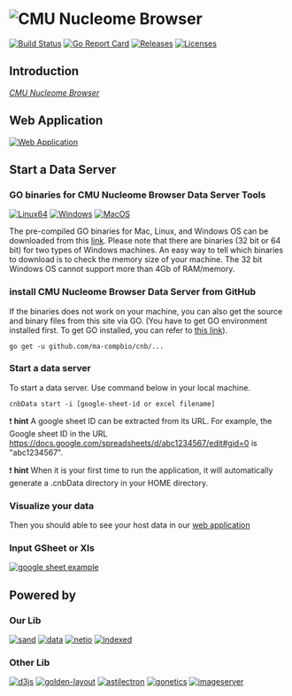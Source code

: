 # ![CMU Nucleome Browser](http://genome.compbio.cs.cmu.edu/~xiaopenz/cnb/image/logo_bar.png)
[![Build Status](https://travis-ci.org/nbrowser/cnb.svg?branch=master)](https://travis-ci.org/nbrowser/cnb)
[![Go Report Card](https://goreportcard.com/badge/github.com/nbrowser/cnb)](https://goreportcard.com/report/github.com/nbrowser/cnb)
[![Releases](https://img.shields.io/github/release/nbrowser/cnb.svg)](https://github.com/nbrowser/cnb/releases)
[![Licenses](https://img.shields.io/badge/license-gpl3-orange.svg)](https://opensource.org/licenses/GPL-3.0)

## Introduction

[*CMU Nucleome Browser*](https://genome.compbio.cs.cmu.edu/static/)





## Web Application
[![Web Application](https://img.shields.io/badge/CMU-Nucleome--Browser-green.svg?style=for-the-badge)](https://genome.compbio.cs.cmu.edu/v1/pub.html)

## Start a Data Server
### GO binaries for CMU Nucleome Browser Data Server Tools
[![Linux64](https://img.shields.io/badge/binary-linux-green.svg?style=flat)](https://genome.compbio.cs.cmu.edu/static/dist/current/linux/cnbData)
[![Windows](https://img.shields.io/badge/binary-win-blue.svg?style=flat)](https://genome.compbio.cs.cmu.edu/static/dist/current/win64/cnbData.exe)
[![MacOS](https://img.shields.io/badge/binary-macos-yellow.svg?style=flat)](https://genome.compbio.cs.cmu.edu/static/dist/current/mac/cnbData)

The pre-compiled GO binaries for Mac, Linux, and Windows OS can be downloaded from this [link](https://genome.compbio.cs.cmu.edu/static/dist/current). Please note that there are binaries (32 bit or 64 bit) for two types of Windows machines. An easy way to tell which binaries to download is to check the memory size of your machine. The 32 bit Windows OS cannot support more than 4Gb of RAM/memory.

### install CMU Nucleome Browser Data Server from GitHub
If the binaries does not work on your machine, you can also get the source and binary files from this site via GO. (You have to get GO environment installed first. To get GO installed, you can refer to [this link](https://golang.org/doc/install)).

`go get -u github.com/ma-compbio/cnb/...`

### Start a data server
To start a data server. Use command below in your local machine.

`cnbData start -i [google-sheet-id or excel filename]`

:exclamation: **hint** A google sheet ID can be extracted from its URL. For example, the Google sheet ID in the URL https://docs.google.com/spreadsheets/d/abc1234567/edit#gid=0 is "abc1234567".


:exclamation: **hint** When it is your first time to run the application, it will automatically generate a .cnbData directory in your HOME directory.

### Visualize your data
Then you should able to see your host data in our [web application](https://genome.compbio.cs.cmu.edu)

### Input GSheet or Xls
[![google sheet example](https://img.shields.io/badge/example-gsheet-green.svg?style=flat)](https://docs.google.com/spreadsheets/d/1DEvA94QkN1KZQT51IYOOcIvGL2Ux7Qwqe5IpE9Pe1N8/edit?usp=sharing)

## Powered by
### Our Lib
[![sand](https://img.shields.io/badge/go--js-sand-3d72c6.svg?style=flat)](https://github.com/nbrowser/sand)
[![data](https://img.shields.io/badge/golang-data-3d72c6.svg?style=flat)](https://github.com/nimezhu/data)
[![netio](https://img.shields.io/badge/golang-netio-3d72c6.svg?style=flat)](https://github.com/nimezhu/netio)
[![indexed](https://img.shields.io/badge/golang-indexed-3d72c6.svg?style=flat)](https://github.com/nimezhu/indexed)
### Other Lib
[![d3js](https://img.shields.io/badge/javascript-d3js-yellow.svg?style=flat)](http://d3js.org)
[![golden-layout](https://img.shields.io/badge/javascript-golden--layout-green.svg?style=flat)](http://golden-layout.com)
[![astilectron](https://img.shields.io/badge/golang-astilectron-blue.svg?style=flat)](https://github.com/asticode/go-astilectron)
[![gonetics](https://img.shields.io/badge/golang-gonetics-red.svg?style=flat)](https://github.com/pbenner/gonetics)
[![imageserver](https://img.shields.io/badge/golang-imageserver-blue.svg?style=flat)](https://github.com/pierrre/imageserver)

